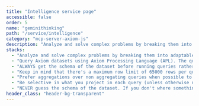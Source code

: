 ```yaml
---
title: "Intelligence service page"
accessible: false
order: 5
name: "geminithinking"
path: "/service/intelligence"
category: "mcp-server-axiom-js"
description: "Analyze and solve complex problems by breaking them into adaptable steps. Recommends MCP tools for each stage, providing rationale and execution order to maintain context and filter irrelevant information."
stacks:
  - "Analyze and solve complex problems by breaking them into adaptable steps. Recommends MCP tools for each stage, providing rationale and execution order to maintain context and filter irrelevant information."
  - "Query Axiom datasets using Axiom Processing Language (APL). The query must be a valid APL query string."
  - "ALWAYS get the schema of the dataset before running queries rather than guessing."
  - "Keep in mind that there's a maximum row limit of 65000 rows per query."
  - "Prefer aggregations over non aggregating queries when possible to reduce the amount of data returned."
  - "Be selective in what you project in each query (unless otherwise needed, like for discovering the schema). It's expensive to project all fields."
  - "NEVER guess the schema of the dataset. If you don't where something is, use search first to find in which fields it appears."
header_class: "header-bg-transparent"
---
```


